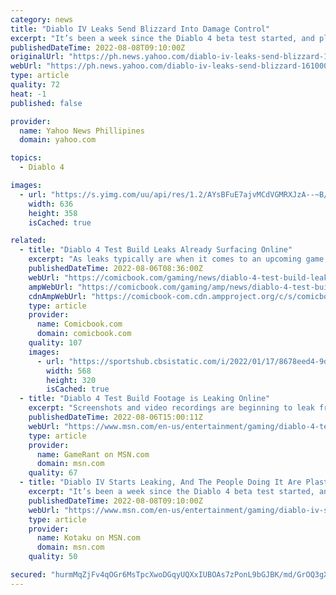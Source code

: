 ```yaml
---
category: news
title: "Diablo IV Leaks Send Blizzard Into Damage Control"
excerpt: "It’s been a week since the Diablo 4 beta test started, and players are already leaking footage of the game on the internet. What’s funny is that the screenshots have the testers’ identifying number ..."
publishedDateTime: 2022-08-08T09:10:00Z
originalUrl: "https://ph.news.yahoo.com/diablo-iv-leaks-send-blizzard-161000016.html"
webUrl: "https://ph.news.yahoo.com/diablo-iv-leaks-send-blizzard-161000016.html"
type: article
quality: 72
heat: -1
published: false

provider:
  name: Yahoo News Phillipines
  domain: yahoo.com

topics:
  - Diablo 4

images:
  - url: "https://s.yimg.com/uu/api/res/1.2/AYsBFuE7ajvMCdVGMRXJzA--~B/aD0zNTg7dz02MzY7YXBwaWQ9eXRhY2h5b24-/https://media.zenfs.com/en/kotaku_564/812b835518191f16ed3489d3be2e9717"
    width: 636
    height: 358
    isCached: true

related:
  - title: "Diablo 4 Test Build Leaks Already Surfacing Online"
    excerpt: "As leaks typically are when it comes to an upcoming game, the leaks from whatever Diablo 4 test is going on now have been spotted here and there throughout the game's subreddit. One such post pulls ..."
    publishedDateTime: 2022-08-06T08:36:00Z
    webUrl: "https://comicbook.com/gaming/news/diablo-4-test-build-leaks-reddit/"
    ampWebUrl: "https://comicbook.com/gaming/amp/news/diablo-4-test-build-leaks-reddit/"
    cdnAmpWebUrl: "https://comicbook-com.cdn.ampproject.org/c/s/comicbook.com/gaming/amp/news/diablo-4-test-build-leaks-reddit/"
    type: article
    provider:
      name: Comicbook.com
      domain: comicbook.com
    quality: 107
    images:
      - url: "https://sportshub.cbsistatic.com/i/2022/01/17/8678eed4-9d9d-4a1c-a8d6-e2eb8a575660/playstation-nintendo-xbox-steam-logos.jpg?width=568&height=320"
        width: 568
        height: 320
        isCached: true
  - title: "Diablo 4 Test Build Footage is Leaking Online"
    excerpt: "Screenshots and video recordings are beginning to leak from Blizzard's recently started 'Friends and Family Alpha' for Diablo 4."
    publishedDateTime: 2022-08-06T15:00:11Z
    webUrl: "https://www.msn.com/en-us/entertainment/gaming/diablo-4-test-build-footage-is-leaking-online/ar-AA10nT8c"
    type: article
    provider:
      name: GameRant on MSN.com
      domain: msn.com
    quality: 67
  - title: "Diablo IV Starts Leaking, And The People Doing It Are Plastered All Over It"
    excerpt: "It’s been a week since the Diablo 4 beta test started, and players are already leaking footage of the game on the internet. What’s funny is that the screenshots have the testers’ identifying number ..."
    publishedDateTime: 2022-08-08T09:10:00Z
    webUrl: "https://www.msn.com/en-us/entertainment/gaming/diablo-iv-starts-leaking-and-the-people-doing-it-are-plastered-all-over-it/ar-AA10rzqK"
    type: article
    provider:
      name: Kotaku on MSN.com
      domain: msn.com
    quality: 50

secured: "hurmMqZjFv4qOGr6MsTpcXwoDGqyUQXxIUBOAs7zPonL9bGJBK/md/GrOQ3gXBlK4gCJxxur/aJNOssUHp+udPACjVnPCIbqD1cA7n7EqMtHk1L9KEuf0WjU3JMnbrt/PJuaI0A3aRRZ0SSRjz/Envto2B7mYrcy3YuiepLYyZi+TQKOdNcCGijzAVVs+BuDE3cQWm3pbhj8zzrLNLjxiWrwXtUCzUcp9lGneJhIpPciO8MOgYEl0XIwOyumCuAsqweI4ylmTm+Vx2oG6zfaKZyH5f9fkMAvzeiv3YJRgL1dTWO9gM+esYkTJw6r1PqlQYSvgn78lWTKPOJtP2EJeH7jNkJhBTnhrWT7+x/GuS0=;rnylrTOQM3OSomE1Y4Yxrw=="
---
```



